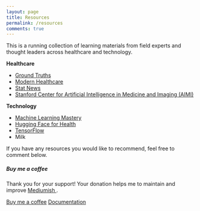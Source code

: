 ```yaml
---
layout: page
title: Resources
permalink: /resources
comments: true
---
```


<div class="row justify-content-between">
<div class="col-md-8 pr-5">

<p>This is a running collection of learning materials from field experts and thought leaders across healthcare and technology.</p>

<p>
<b>Healthcare</b>
<ul>
<li><a href="https://erictopol.substack.com/">Ground Truths</a></li>
<li><a href="https://www.modernhealthcare.com/">Modern Healthcare</a></li>
<li><a href="https://www.statnews.com/">Stat News</a></li>
<li><a href="https://www.youtube.com/c/stanfordaimi">Stanford Center for Artificial Intelligence in Medicine and Imaging (AIMI)</a></li>
</ul>
</p>

<p>
<b>Technology</b>
<ul>
<li><a href="https://machinelearningmastery.com/">Machine Learning Mastery</a></li>
<li><a href="https://huggingface.co/hf4h">Hugging Face for Health</a></li>
<li><a href="https://www.tensorflow.org/">TensorFlow</a></li>
<li>Milk</li>
</ul>
</p>

<p>If you have any resources you would like to recommend, feel free to comment below.</p>

</div>

<div class="col-md-4">

<div class="sticky-top sticky-top-80">
<h5>Buy me a coffee</h5>

<p>Thank you for your support! Your donation helps me to maintain and improve <a target="_blank" href="https://github.com/wowthemesnet/mediumish-theme-jekyll">Mediumish <i class="fab fa-github"></i></a>.</p>

<a target="_blank" href="https://www.wowthemes.net/donate/" class="btn btn-danger">Buy me a coffee</a> <a target="_blank" href="https://bootstrapstarter.com/bootstrap-templates/template-mediumish-bootstrap-jekyll/" class="btn btn-warning">Documentation</a>

</div>
</div>
</div>
